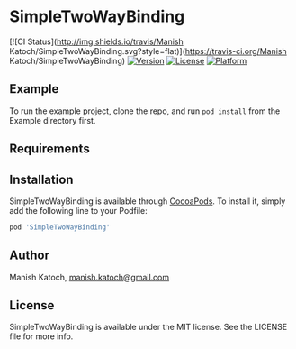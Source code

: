 # SimpleTwoWayBinding

[![CI Status](http://img.shields.io/travis/Manish Katoch/SimpleTwoWayBinding.svg?style=flat)](https://travis-ci.org/Manish Katoch/SimpleTwoWayBinding)
[![Version](https://img.shields.io/cocoapods/v/SimpleTwoWayBinding.svg?style=flat)](http://cocoapods.org/pods/SimpleTwoWayBinding)
[![License](https://img.shields.io/cocoapods/l/SimpleTwoWayBinding.svg?style=flat)](http://cocoapods.org/pods/SimpleTwoWayBinding)
[![Platform](https://img.shields.io/cocoapods/p/SimpleTwoWayBinding.svg?style=flat)](http://cocoapods.org/pods/SimpleTwoWayBinding)

## Example

To run the example project, clone the repo, and run `pod install` from the Example directory first.

## Requirements

## Installation

SimpleTwoWayBinding is available through [CocoaPods](http://cocoapods.org). To install
it, simply add the following line to your Podfile:

```ruby
pod 'SimpleTwoWayBinding'
```

## Author

Manish Katoch, manish.katoch@gmail.com

## License

SimpleTwoWayBinding is available under the MIT license. See the LICENSE file for more info.
